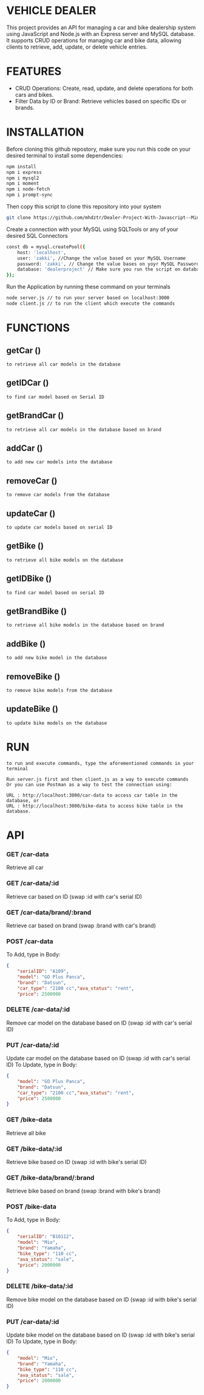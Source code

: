 # VEHICLE DEALER 

This project provides an API for managing a car and bike dealership system using JavaScript and Node.js with an Express server and MySQL database. 
It supports CRUD operations for managing car and bike data, allowing clients to retrieve, add, update, or delete vehicle entries.

# FEATURES
- CRUD Operations: Create, read, update, and delete operations for both cars and bikes.
- Filter Data by ID or Brand: Retrieve vehicles based on specific IDs or brands.

# INSTALLATION 

Before cloning this github repostory, make sure you run this code on your desired terminal to install some dependencies:

``` bash
npm install
npm i express
npm i mysql2
npm i moment
npm i node-fetch
npm i prompt-sync
```
Then copy this script to clone this repository into your system
``` bash
git clone https://github.com/mhdztr/Dealer-Project-With-Javascript--Mini-Project-TSC-Back-End.git
```
Create a connection with your MySQL using SQLTools or any of your desired SQL Connectors

``` bash
const db = mysql.createPool({
    host: 'localhost', 
    user: 'zakki', //Change the value based on your MySQL Username
    password: 'zakki', // Change the value bases on yoyr MySQL Password
    database: 'dealerproject' // Make sure you run the script on database.sql to generate the appropriate database on your system
});
```

Run the Application by running these command on your terminals
``` bash
node server.js // to run your server based on localhost:3000
node client.js // to run the client which execute the commands
```

# FUNCTIONS

## getCar ()
    to retrieve all car models in the database

## getIDCar ()
    to find car model based on Serial ID

## getBrandCar ()
    to retrieve all car models in the database based on brand 

## addCar ()
    to add new car models into the database

## removeCar ()
    to remove car models from the database

## updateCar ()
    to update car models based on serial ID

## getBike ()
    to retrieve all bike models on the database

## getIDBike ()
    to find car model based on serial ID

## getBrandBike ()
    to retrieve all bike models in the database based on brand

## addBike ()
    to add new bike model in the database

## removeBike ()
    to remove bike models from the database

## updateBike ()
    to update bike models on the database


# RUN
    to run and execute commands, type the aforementioned commands in your terminal
    
    Run server.js first and then client.js as a way to execute commands
    Or you can use Postman as a way to test the connection using:
    
    URL : http://localhost:3000/car-data to access car table in the database, or
    URL : http://localhost:3000/bike-data to access bike table in the database.
#

# API

### GET /car-data
Retrieve all car 

### GET /car-data/:id
Retrieve car based on ID (swap :id with car's serial ID)

### GET /car-data/brand/:brand
Retrieve car based on brand (swap :brand with car's brand)

### POST /car-data
To Add, type in
Body: 
``` json
{
    "serialID": "A109",
    "model": "GO Plus Panca",
    "brand": "Datsun",
    "car_type": "2100 cc","ava_status": "rent",
    "price": 2500000

```

### DELETE /car-data/:id
Remove car model on the database based on ID (swap :id with car's serial ID)

### PUT /car-data/:id
Update car model on the database based on ID (swap :id with car's serial ID)
To Update, type in
Body: 
``` json
{
    "model": "GO Plus Panca",
    "brand": "Datsun",
    "car_type": "2100 cc","ava_status": "rent",
    "price": 2500000
}
```

### GET /bike-data
Retrieve all bike

### GET /bike-data/:id
Retrieve bike based on ID (swap :id with bike's serial ID)

### GET /bike-data/brand/:brand
Retrieve bike based on brand (swap :brand with bike's brand)

### POST /bike-data
To Add, type in
Body: 
``` json
{
    "serialID": "B10112",
    "model": "Mio",
    "brand": "Yamaha",
    "bike_type": "110 cc",
    "ava_status": "sale",
    "price": 2000000
}
```

### DELETE /bike-data/:id
Remove bike model on the database based on ID (swap :id with bike's serial ID)

### PUT /car-data/:id
Update bike model on the database based on ID (swap :id with bike's serial ID)
To Update, type in
Body: 
``` json
{
    "model": "Mio",
    "brand": "Yamaha",
    "bike_type": "110 cc",
    "ava_status": "sale",
    "price": 2000000
}
```



